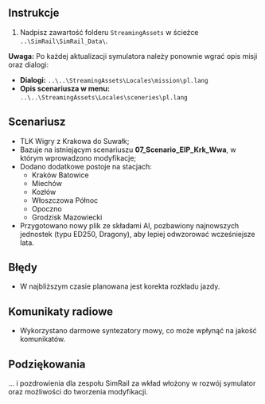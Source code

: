 ## Instrukcje

1. Nadpisz zawartość folderu `StreamingAssets` w ścieżce `..\SimRail\SimRail_Data\`.

**Uwaga:** Po każdej aktualizacji symulatora należy ponownie wgrać opis misji oraz dialogi:

- **Dialogi:** `..\..\StreamingAssets\Locales\mission\pl.lang`
- **Opis scenariusza w menu:** `..\..\StreamingAssets\Locales\sceneries\pl.lang`

## Scenariusz

-  TLK Wigry z Krakowa do Suwałk;
-  Bazuje na istniejącym scenariuszu **07_Scenario_EIP_Krk_Wwa**, w którym wprowadzono modyfikacje;
- Dodano dodatkowe postoje na stacjach:
  - Kraków Batowice
  - Miechów
  - Kozłów
  - Włoszczowa Północ
  - Opoczno
  - Grodzisk Mazowiecki
- Przygotowano nowy plik ze składami AI, pozbawiony najnowszych jednostek (typu ED250, Dragony), aby lepiej odwzorować wcześniejsze lata.

## Błędy

- W najbliższym czasie planowana jest korekta rozkładu jazdy.

## Komunikaty radiowe

- Wykorzystano darmowe syntezatory mowy, co może wpłynąć na jakość komunikatów.

## Podziękowania

... i pozdrowienia dla zespołu SimRail za wkład włożony w rozwój symulator oraz możliwości do tworzenia modyfikacji.
